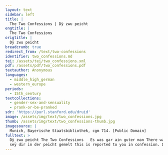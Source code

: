 ```yaml
---
layout: text
sidebar: left
title: |
  The Two Confessions | Dÿ zwu peicht
engtitle: |
  The Two Confessions
origtitle: |
  Dÿ zwu peicht
breadcrumb: true
redirect_from: /text/two-confessions
identifier: two_confessions.md
tei: /assets/tei/two_confessions.xml
pdf: /assets/pdf/two_confessions.pdf
textauthor: Anonymous
languages:
  - middle_high_german
  - western_europe
periods:
  - 15th_century
textcollections:
  - gender-sex-and-sensuality
  - prank-or-be-pranked
sdr: 'https://purl.stanford.edu/druid'
image: /assets/img/text/two_confessions.jpg
thumb: /assets/img/text/two_confessions-thumb.jpg
imagesource: |
  Munich, Bayerische Staatsbibliothek, cgm 714. [Public Domain]
fulltext: >
  Dÿ zwu peicht The Two Confessions   Es was gar ain guter man There was once a good man. Der het ain frauen wol getha[n] He had an attractive wife. Die was im liep als sein leÿp She was as dear to him as his life Wann es was ein schönsz weÿp because she was a beautiful woman. Zu einer zeÿt er peÿ ÿr sasz Once he was sitting at her side In gutem mut on allen hasz in a good mood without misgivings. Do sie nu ain weil sassen in dem gute[n] mut When they been sitting a while in this good mood, Die frau sprach nu dünckt dich gut the wife said: “If you think it’s a good idea, So wil ich werlich peichten dir I will confess honestly to you Das du wider peichtest mir so that afterward you confess to me.” Er sprach frau das solsein He said: “Wife that shall be; Beÿ den rehten treuen mein I vow to do so faithfully. Du solt reht peÿhten mir You shall rightly confess to me Also wil ich auch dir and so I will likewise to you.” Dÿe frau sprach das sol sein The wife said: “This shall be. Das schwer ich auf dÿ treue mein This I swear to you on my honour.” Der man sprach nu sag mir an The husband said: “Now tell me, Hastu zu mir ÿendert kain[en] man did you have any man other than me? Die frau sprach treun ja ich The wife said: “Goodness me, yes. Des dorffs hirten willen thet ich I did the village shepherd’s will.” Do sprach zu ÿr der arm ma[n] Then the poor husband said to her, Warümb hastu das gethan “Why have you done this?” Die frau sprach ich tets ümb das The wife said: “I did it so that Das er uns icht würd gehasz he would not treat us ill Und uns der tzinsz liesz freÿ and not charge us the usual fee. Darümb lag ich ÿm peÿ That is why I lay with him.” Hastus gethan ümb das “If that is why you did it So pin ich dir nit gehas then I bear you no ill will.” Der man sprach nu sag an The husband said: ”Now tell me, Hastu süst keinen man did you have no other man?” Do sprach die frau seuberlich The wife said innocently: Lieber herr traun ja ich “Dear husband, goodness me, yes.” Do kom des herrn pot “When the lord’s messenger showed up, Da gieng ich zu im trot I went to him quickly. Er pat mich ümb die mÿnne mein He begged me for my love, Da thet ich auch den willen sein so I also did his will, Das er unsz nitFrom the context of the story, it is clear the scribe missed signalling a negation of the action. Hanns Fischer (1966) came to the same conclusion in his work. We have chosen to include the word “nit” (not) here in the transcript. vorm herrn ver redt so that he would not bad mouth us to the lord Und uns in seiner schirmung het and have us under his protection. Nu sih mein lieber man Now see, my dear husband, Darümb so hab ichs gethan that is why I did it.” Der man sprach hastus darümb getha[n] The husband said: “If that is why you did it So musz ich dich unverdacht lan then I must not blame you.” Der man sprach aber alls ee The husband asked her, as before, Ob sie het keinen mee if she had had any more. Joo sprach die frau wol gethan “Oh,” said the attractive wife, Der pfaff ist auch mein man “The priest is also my man.” Er sprach liebe fraue mein He said: “My dear wife, Warümb thustu den willen sein why do you do his will?” Ich thetz in keÿm argen nit “I did not do it out of spite, Neur das er got für uns pit but only so that he would plead with God for us.” Der man sprach iszs darümb geschehe[n] The husband said: “If that is why it happened So musz ich dirs aber über sehen then I have to overlook what you did.” Die frau sprach ich habs ÿe drüm than The wife said: “I have always done it for that reason Darümb scholtu mich unverdacht lan so you should not hold it against me.” Er fragt dÿ frauen aber wider He asked the wife yet again Ob sie keinen het gehabt sider if she had not had another since then. Sie sprach joo pisz mir nit gefer She said: “Oh, don’t be angry with me. Ich het auch den richter I also had the judge.” Eÿ sprach der arm man “Alas,” said the poor husband. Warümb hastu das gethan “Why did you do that?” Das thet ich ümb das “I did it so that Das er uns nicht wer gehas he would bear us no ill will, Und liesz uns des dienstz freÿ and release us from service. Darümb lag ich ÿm peÿ That is why I lay with him. Und thet es auch umb das And I also did it so that Ob uns ÿemant wer gehas if anyone bore ill will towards us, Der über uns thet clagen who brought a lawsuit against us, Und uns gen ÿm thet versagen and denounced us to him, Das du der pusz werst rfreÿIn the manuscript, what appears to be the letter “r” precedes the word “freÿ.” It was not crossed out by the scribe. We have included the letter “r,” and show it here crossed out. so that you would be absolved of blame.” Der man sprach das seÿ The husband said: “So be it. Nu sag liebe frau mir an Now tell me dear wife Hasztusz darümb gethan (if that is why you did it, So mag ich dirsz verdenken nicht then I can’t blame you for it), Ist es war ümb die geschicht is that the truth about why it happened?” Ja auff dÿ treue mein “Yes, on my honour, Ich thet es ümb den willn dein I did it for your sake.” Der man sprach sag liebe fraue mir The husband said: “Tell me dear wife, Schol ich schier pusz setzen dir shall I now set you your penance?” Die frau sprach wie pistu ain kalp The wife said: “How calf-like you are!To preserve source text imagery “wie pistu ain kalp” (how are you a calf) was translated as “how calf-like you are.” Ich hab kaum gepeichtet halp I have hardly confessed the half of it. Der kellner und des herrn koch The lord’s cellarer and his cook, Die kamen auch zu mir doch indeed they came to me too. Die prachten mir flaysch prot un[d] pir They brought me meat, bread and beer. Das gab ich auch offt dir I often gave that to you as well, Damit spart wir unser gut in order to save our own provisions. Darümb so hab nit pösen mut So don’t be angry Auff mich mein lieber man with me, my dear husband. Die peicht wirt schir ain end han The confession will soon be at an end. Wann wer sein sünd wil leichten Because whoever intends to lighten the burden of their sin, Der musz sein sund ÿe gar peühtenThis is a variant spelling of  “peichten.” they must always fully confess it. Ir ist kaum noch zwen There are only about two more, Als ich in meim synn kan verstën as far as I can tell. Der alltt hirt kam mir auch zu The old shepherd also came to me. Das was ainsz schmorgens fru It was early one morning Do ich das vih ausz traÿb when I was driving the cattle out Und verr da hinten plaÿb and I stayed behind out there. Do warff er mich ÿns gras Then he threw me into the grass Und thet mir was sein will was and did to me as he wished. Auff genad gethet ich das do I did that there out of mercy, Mein lieber wirt des glaub also believe me, my dear spouse. Das hüt gelt hab ich verricht I paid the tending fee Mit dem selbigen geschicht with this same act.” Nu sag an waÿstu icht mer “Now, do you have anything else to tell me?” Ja auff mein ër “Yes, on my honour, Unsers nachpern sun da peÿ our neighbours’ son; and the Bracht er frischer gesellen dreÿ three young companions he brought with him. Die haben gelob[t]This is a correction by the rubricator (the “t” was later inserted in red ink.) alle mir They all promised me Sie wollen sein peholffen dir They all promised me Ob dirsz gescheh ÿendert not If any adversity came upon you, So wollen [sy]This is a correction by the rubricator (the “sy” was later inserted in red ink.) that they would be willing to go to death with you. Sih das thet ich zu hilffe dir See? I did it to help you. Nicht lieber ma[n] verkers mir Dear husband, don’t hold it against me.” Do sprach der gut man Then the good man said: Wirt es icht schier ain e[n]d han “Will this ever have an end?” Sie sprach ja herr zu diser stund She said: “Yes husband, at this time Thu ich dir auch noch zwen kund I tell you of two more tidings. Zu mir kam der meszner The sacristan also Gegangen auch da her came over to me. Der hat auch mit mir gespilt He also played with me Damit ich sein huld pehielt so that I would keep his favour Das er mir dÿ kirch auff schlos and he would unlock the church for me Wenn ich wolt es ÿn nit verdros whenever I want without him getting annoyed. Für alle die in dem dorff sein For everyone who is in the village, Thut er auch den willen mein he also does my will. Des lonsz des geb wir nicht We don’t make any payment for this. Also hab ichs ver richt That’s how I’ve set it up. Wann es ist ain guter kneht Because he is a good lad, Er tet mirs dreu mal das ist sein reht he did it to me three times (that is his right) Und thet es gar schier dar and did it there quickly and right away, Das sein nyemant wurd gewar so that no one would know. Lieber man ich waÿsz nichtz dartzu Dear husband, I know nothing more. Setz mir darfür dy pusz nu Impose penance on me for this now. Nach genad des pit ich dich I ask you for mercy! Mit faszten nicht peschwer mich Don’t burden me with fasting, Mit peten und auch nit mit wache[n] with prayer or with keeping vigil, Noch süst mit andern sachen or with other things Wann ich pin ain kranckes weÿp because I am a weak woman Und hab einen schweren leÿp and have a heavy body." Er sprach mein liebs liep das sol sein He said: “My dear love, it shall be so Wann du pedenkst den frumen mein because you care about my welfare.” Er sprach nach genad setz ich dir He said: “I now impose on you, mercifully, Das scholtu fürwar glauben mir (you must truly believe me), Dir seÿ nu ain urkünd let it be announced to you Das du fürpas nÿmer thust sund that you must never, ever sin again. Von gots gewalt seÿ dir ver geben With God’s power may you now be forgiven. Nu pehallt die pusz gar eben Now keep away from sin as your penance.” Sie sprach nu sag an lieber man She said: “Now tell me, dear husband, Was sünd hastu gethan what sins have you committed?” Er sprach lieber peichtiger mein He said: “My dear confessor, Du scholt mir auch genedig sein you need to show me mercy too. Ich gieng mit unser maÿt auffs velt I went out to the field with our maid – Das
  seÿ dir in der peicht gemelt this is reported to you in confession. Do graÿff ich ÿr an dÿ hant Then I touched her hand Davon mir lust ward pekant and derived pleasure from this.” Sie sprach mit ungedult She said impatiently: Schlah ab dÿe hant für dÿ schult “Cut off your hand for this transgression!” Er sprach du hast gethan vil mer den[n] ich He said: “You have done much more than me Das über sach ich alles gütlich and I graciously overlooked it all.” Die frau sprach hastu doch wol v[er]nu[m]en The wife said: “But surely you understood Das ichs neur thet ümb unsern frume[n] that I only did it for our benefit. An deinem wir keinen frumen hanCrossed out by the rubricator (in red ink.) neme[n] Your action brought us no benefit. Ich müst mich gar ser schemen I would have to be very ashamed Das sie scholt mein frau sein to have her as my lady, Die selb pösz pfüllstosserein that common filthy tramp.The translators were unable to find another attestation of this vivid word which consists of three parts: pfüll which means filth; stosser which means tramp, and the ein which is the feminine ending. Bin ich nit vil schöner denn ich sie Am I not much fairer than she is? Das pekenn du selber hie Admit it right now!” Joo du liebe fraue mein “Oh yes, you, my dear lady. Du pist gegen ÿr ain kaÿserein You are an empress next to her!” Sie sprach“Sprach” added to the text. It follows the convention the scribe has used to introduce speech. warümb hastus denn gethan She said: “Then why did you do it, Du rehter schnöder pöser man you truly lowdown, vile man?” Er sprach ich thets on allen arge[n] lÿst He said: “My intentions were not evil. Wann du mir süst laÿder gram pist I did it because you are usually so cross with me.” Wie möcht ich euch holt gesein “How could I possibly be well disposed to you Wenn ÿr so schier ver gesztt mein when you forget me so quickly? Wist ich kan euch nit ver geben Know this! I cannot forgive you Die grossen sünd das merckt eben these grave sins, mark my words! Gee hin gen Rom pald und trot Go to Rome soon and get there quickly, Ümb die selben missetot because of this misdeed. Ir habt geprochen eur ee You have broken your marriage vows. Ich glaub euch fürpas nÿmer mee I can’t believe a word you say anymore!” Er sprach frau thu sein nicht He said: “Lady, don’t do this! Es wer mÿr gar ain schwer geschicht It would be very difficult for me. Ich wils peÿ meinen treuen jehen I will swear on my honour Es schol dir nÿmer mer not geschehen that you shall never be in distress again. Thu mir genad des pit ich dich Show me mercy, I beg you! Ich han dirs auch gethan sicherlich I have surely shown it to you.” Sie sprach nain es mag nit gesein She said: “No, it cannot be. Du must darümb leÿden dÿ pein You have to suffer the consequences.” Genad liebe fraue mein “Mercy, my dear lady! Was du wilt das musz sein Your will shall be done.” Sie sprach für das creutz leg dich dÿmütigklich She said: “Lie down before the cross humbly Nacket so wil ich mit gerten schlahe[n] dich and naked and I shall beat you with a switch!” Er sprach auf genad knie ich für dich He said: “I kneel before you begging for mercy! Und schlach und rauff und mörde mich Go ahead, beat and whip and murder me, Seÿt es nit anders mag gesein since it cannot be otherwise. Es laÿd Jhesus auch für dÿ sünde mein Jesus suffered for my sins too.” Sie sprach wol hin mein lieber kneht She said: “Well then, my dear fellow, Die genad ist pesser denn das got reht mercy is better than justice. Vor got sey dir ver geben Before God, you are forgiven. Hallt fürpas pas dein leben eelichs lebe[n] Lead your marital life better Wenn du pis her hast gethan than you have done thus far, So will ich dir abschlahen den pan and I shall lift your excommunication. In gotes namen alsus In God’s name thus O filius et spiritus sanctus o filius et spiritus sanctus.”
---
```



